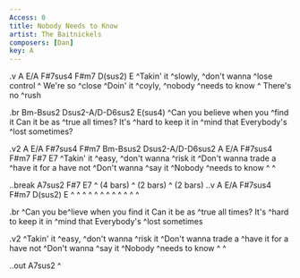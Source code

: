```yaml
---
Access: 0
title: Nobody Needs to Know
artist: The Baitnickels
composers: [Dan]
key: A
---
```


.v A E/A F#7sus4 F#m7 D(sus2) E
^Takin' it ^slowly, ^don't wanna ^lose control ^
We're so ^close
^Doin' it ^coyly, ^nobody ^needs to know ^
There's no ^rush

.br Bm-Bsus2 Dsus2-A/D-D6sus2 E(sus4)
^Can you believe when you ^find it
Can it be as ^true all times?
It's ^hard to keep it in ^mind that
Everybody's ^lost sometimes?

.v2 A E/A F#7sus4 F#m7 Bm-Bsus2 Dsus2-A/D-D6sus2 A E/A F#7sus4 F#m7 F#7 E7
^Takin' it ^easy, ^don't wanna ^risk it
^Don't wanna trade a ^have it for a have not
^Don't wanna ^say it
^Nobody ^needs to know ^ ^

..break A7sus2 F#7 E7
^ (4 bars) ^ (2 bars) ^ (2 bars)
..v A E/A F#7sus4 F#m7 D(sus2) E
^ ^ ^ ^ ^ ^
^ ^ ^ ^ ^ ^

.br
^Can you be^lieve when you find it
Can it be as ^true all times?
It's ^hard to keep it in ^mind that
Everybody's ^lost sometimes

.v2
^Takin' it ^easy, ^don't wanna ^risk it
^Don't wanna trade a ^have it for a have not
^Don't wanna ^say it
^Nobody ^needs to know ^ ^

..out A7sus2
^